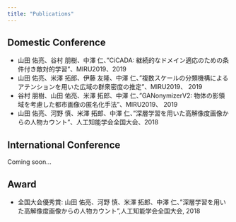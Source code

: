 ```yaml
---
title: "Publications"
---
```


## Domestic Conference
- 山田 佑亮、谷村 朋樹、中澤 仁、”CiCADA: 継続的なドメイン適応のための条件付き敵対的学習”、MIRU2019、2019
- 山田 佑亮、米澤 拓郎、伊藤 友隆、中澤 仁、”複数スケールの分類機構によるアテンションを用いた広域の群衆密度の推定”、MIRU2019、 2019
- 谷村 朋樹、山田 佑亮、米澤 拓郎、中澤 仁、”GANonymizerV2: 物体の影領域を考慮した都市画像の匿名化手法”、MIRU2019、 2019
- 山田 佑亮、河野 慎、米澤 拓郎、中澤 仁、”深層学習を用いた高解像度画像からの人物カウント”、人工知能学会全国大会、2018
## International Conference
Coming soon...
## Award
- 全国大会優秀賞: 山田 佑亮、河野 慎、米澤 拓郎、中澤 仁、”深層学習を用いた高解像度画像からの人物カウント”,人工知能学会全国大会, 2018
